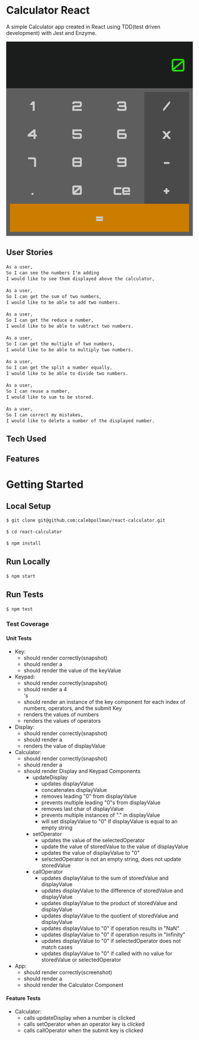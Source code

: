 # Calculator React

A simple Calculator app created in React using TDD(test driven development) with Jest and Enzyme.

<div align="center">
  <img src="./img/calculator.png"/>
</div>

## User Stories

```
As a user,
So I can see the numbers I'm adding
I would like to see them displayed above the calculator,

As a user,
So I can get the sum of two numbers,
I would like to be able to add two numbers.

As a user,
So I can get the reduce a number,
I would like to be able to subtract two numbers.

As a user,
So I can get the multiple of two numbers,
I would like to be able to multiply two numbers.

As a user,
So I can get the split a number equally,
I would like to be able to divide two numbers.

As a user,
So I can reuse a number,
I would like to sum to be stored.

As a user,
So I can correct my mistakes,
I would like to delete a number of the displayed number.

```

## Tech Used

## Features

# Getting Started

## Local Setup

```sh
$ git clone git@github.com:calebpollman/react-calculator.git
```

```sh
$ cd react-calculator
```

```sh
$ npm install
```

## Run Locally

```sh
$ npm start
```

## Run Tests

```sh
$ npm test
```

### Test Coverage

#### Unit Tests
- Key:
  - should render correctly(snapshot)
  - should render a <div/>
  - should render the value of the keyValue
- Keypad:
  - should render correctly(snapshot)
  - should render a 4 <div/>'s
  - should render an instance of the key component for each index of numbers, operators, and the submit Key
  - renders the values of numbers
  - renders the values of operators
- Display:
  - should render correctly(snapshot)
  - should render a <div/>
  - renders the value of displayValue
- Calculator:
  - should render correctly(snapshot)
  - should render a <div/>
  - should render Display and Keypad Components
    - updateDisplay
      - updates displayValue
      - concatenates displayValue
      - removes leading "0" from displayValue
      - prevents multiple leading "0"s from displayValue
      - removes last char of displayValue
      - prevents multiple instances of "." in displayValue
      - will set displayValue to "0" if displayValue is equal to an empty string
    - setOperator
      - updates the value of the selectedOperator
      - update the value of storedValue to the value of displayValue
      - updates the value of displayValue to "0"
      - selsctedOperator is not an empty string, does not update storedValue
    - callOperator
      - updates displayValue to the sum of storedValue and displayValue
      - updates displayValue to the difference of storedValue and displayValue
      - updates displayValue to the product of storedValue and displayValue
      - updates displayValue to the quotient of storedValue and displayValue
      - updates displayValue to "0" if operation results in "NaN"
      - updates displayValue to "0" if operation results in "Infinity"
      - updates displayValue to "0" if selectedOperator does not match cases
      - updates displayValue to "0" if called with no value for storedValue or selectedOperator
- App:
  - should render correctly(screenshot)
  - should render a <div />
  - should render the Calculator Component

#### Feature Tests
- Calculator:
  - calls updateDisplay when a number is clicked
  - calls setOperator when an operator key is clicked
  - calls callOperator when the submit key is clicked
